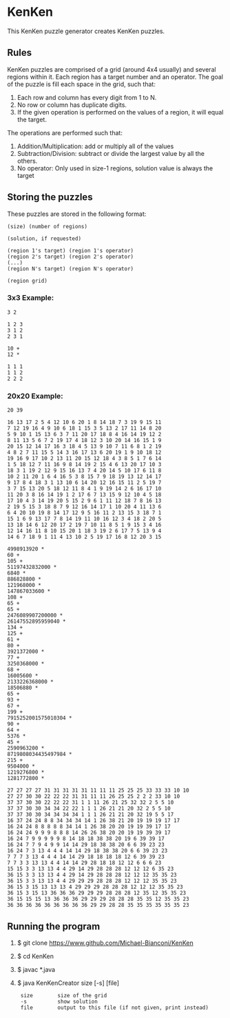 # KenKen

This KenKen puzzle generator creates KenKen puzzles.

## Rules
KenKen puzzles are comprised of a grid (around 4x4 usually) and several regions
within it. Each region has a target number and an operator. The goal of the
puzzle is fill each space in the grid, such that:

1. Each row and column has every digit from 1 to N.
2. No row or column has duplicate digits.
3. If the given operation is performed on the values of a region, it will equal
   the target.

The operations are performed such that:

1. Addition/Multiplication: add or multiply all of the values
2. Subtraction/Division: subtract or divide the largest value by all the others.
3. No operator: Only used in size-1 regions, solution value is always the target


## Storing the puzzles
These puzzles are stored in the following format:

    (size) (number of regions)

    (solution, if requested)

    (region 1's target) (region 1's operator)
    (region 2's target) (region 2's operator)
    (...)
    (region N's target) (region N's operator)

    (region grid)

### 3x3 Example:

    3 2

    1 2 3
    3 1 2
    2 3 1

    10 +
    12 *

    1 1 1
    1 1 2
    2 2 2

### 20x20 Example:

    20 39

    16 13 17 2 5 4 12 10 6 20 1 8 14 18 7 3 19 9 15 11 
    7 12 19 16 4 9 10 6 18 1 15 3 5 13 2 17 11 14 8 20 
    5 9 10 1 15 13 6 3 7 11 20 17 18 8 4 16 14 19 12 2 
    8 11 13 5 6 7 2 19 17 4 18 12 3 10 20 14 16 15 1 9 
    20 15 12 14 17 16 3 18 4 5 13 9 10 7 11 6 8 1 2 19 
    4 8 2 7 11 15 5 14 3 16 17 13 6 20 19 1 9 10 18 12 
    19 16 9 17 10 2 13 11 20 15 12 18 4 3 8 5 1 7 6 14 
    1 5 18 12 7 11 16 9 8 14 19 2 15 4 6 13 20 17 10 3 
    18 3 1 19 2 12 9 15 16 13 7 4 20 14 5 10 17 6 11 8 
    10 2 11 20 1 6 4 16 5 3 8 15 7 9 18 19 13 12 14 17 
    9 17 8 4 18 3 1 13 10 6 14 20 12 16 15 11 2 5 19 7 
    3 7 15 13 20 5 18 12 11 8 4 1 9 19 14 2 6 16 17 10 
    11 20 3 8 16 14 19 1 2 17 6 7 13 15 9 12 10 4 5 18 
    17 10 4 3 14 19 20 5 15 2 9 6 1 11 12 18 7 8 16 13 
    2 19 5 15 3 18 8 7 9 12 16 14 17 1 10 20 4 11 13 6 
    6 4 20 10 19 8 14 17 12 9 5 16 11 2 13 15 3 18 7 1 
    15 1 6 9 13 17 7 8 14 19 11 10 16 12 3 4 18 2 20 5 
    13 18 14 6 12 20 17 2 19 7 10 11 8 5 1 9 15 3 4 16 
    12 14 16 11 8 10 15 20 1 18 3 19 2 6 17 7 5 13 9 4 
    14 6 7 18 9 1 11 4 13 10 2 5 19 17 16 8 12 20 3 15 

    4998913920 *
    60 +
    105 +
    51197432832000 *
    6840 *
    886828800 *
    121968000 *
    147867033600 *
    108 +
    65 +
    65 +
    2476089907200000 *
    26147552895959040 *
    134 +
    125 +
    61 +
    80 +
    3921372000 *
    77 +
    3250368000 *
    68 +
    16005600 *
    2133226368000 *
    18506880 *
    65 +
    93 +
    67 +
    199 +
    7915252001575010304 *
    90 +
    64 +
    5376 *
    45 +
    2590963200 *
    8719808034435497984 *
    215 +
    9504000 *
    1219276800 *
    1281772800 *

    27 27 27 27 31 31 31 31 31 11 11 11 25 25 25 33 33 33 10 10 
    27 27 30 30 22 22 22 31 31 11 11 26 25 25 2 2 2 33 10 10 
    37 37 30 30 22 22 22 31 1 1 11 26 21 25 32 32 2 5 5 10 
    37 37 30 30 34 34 22 22 1 1 1 26 21 21 20 32 2 5 5 10 
    37 37 30 30 34 34 34 34 1 1 1 26 21 21 20 32 19 5 5 17 
    16 37 24 24 8 8 34 34 34 14 1 26 38 21 20 19 19 19 17 17 
    16 24 24 8 8 8 8 8 34 14 1 26 38 20 20 19 19 39 17 17 
    16 24 24 9 9 9 8 8 8 14 26 26 38 20 20 19 19 39 39 17 
    16 24 7 9 9 9 9 9 8 14 18 18 38 38 20 19 6 39 39 17 
    16 24 7 7 9 4 9 9 14 14 29 18 38 38 20 6 6 39 23 23 
    16 24 7 3 13 4 4 4 14 14 29 18 38 38 20 6 6 39 23 23 
    7 7 7 3 13 4 4 4 14 14 29 18 18 18 18 12 6 39 39 23 
    7 7 3 3 13 13 4 4 14 14 29 28 18 18 12 12 6 6 6 23 
    15 15 3 3 13 13 4 4 29 14 29 28 28 28 12 12 12 6 35 23 
    36 15 3 3 13 13 4 4 29 14 29 28 28 28 12 12 12 35 35 23 
    36 15 3 3 13 13 4 4 29 29 29 28 28 28 12 12 12 35 35 23 
    36 15 3 15 13 13 13 4 29 29 29 28 28 28 12 12 12 35 35 23 
    36 15 3 15 13 36 36 36 29 29 29 28 28 28 12 35 12 35 35 23 
    36 15 15 15 13 36 36 36 29 29 29 28 28 28 35 35 12 35 35 23 
    36 36 36 36 36 36 36 36 36 29 29 28 28 35 35 35 35 35 35 23 

## Running the program
1. $ git clone https://www.github.com/Michael-Bianconi/KenKen
2. $ cd KenKen
3. $ javac *.java
4. $ java KenKenCreator size [-s] [file]

        size        size of the grid
        -s          show solution
        file        output to this file (if not given, print instead)